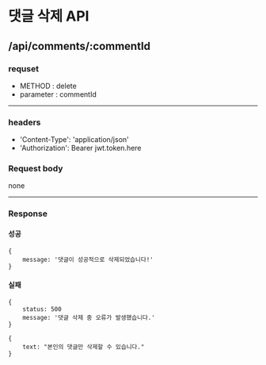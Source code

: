 # 댓글 삭제 API

## /api/comments/:commentId

### requset

- METHOD : delete
- parameter : commentId

---

### headers

- 'Content-Type': 'application/json'
- 'Authorization': Bearer jwt.token.here

### Request body

none

---

### Response

#### 성공

```
{
    message: '댓글이 성공적으로 삭제되었습니다!'
}
```

#### 실패

```
{
    status: 500
    message: '댓글 삭제 중 오류가 발생했습니다.'
}
```

```
{
    text: "본인의 댓글만 삭제할 수 있습니다."
}
```